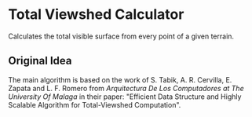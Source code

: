 # Total Viewshed Calculator

Calculates the total visible surface from every point of a given terrain.

## Original Idea
The main algorithm is based on the work of S. Tabik, A. R. Cervilla, E. Zapata and L. F. Romero from
*Arquitectura De Los Computadores at The University Of Malaga* in their paper: "Efficient Data Structure and Highly Scalable Algorithm for Total-Viewshed Computation".


